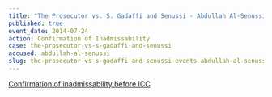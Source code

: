```yaml
---
title: "The Prosecutor vs. S. Gadaffi and Senussi - Abdullah Al-Senussi - Confirmation of Inadmissability"
published: true
event_date: 2014-07-24
action: Confirmation of Inadmissability
case: the-prosecutor-vs-s-gadaffi-and-senussi
accused: abdullah-al-senussi
slug: the-prosecutor-vs-s-gadaffi-and-senussi-events-abdullah-al-senussi-confirmation-of inadmissability
---
```


[Confirmation of inadmissability before ICC](https://www.icc-cpi.int/en_menus/icc/press%20and%20media/press%20releases/Pages/pr1034.aspx)

